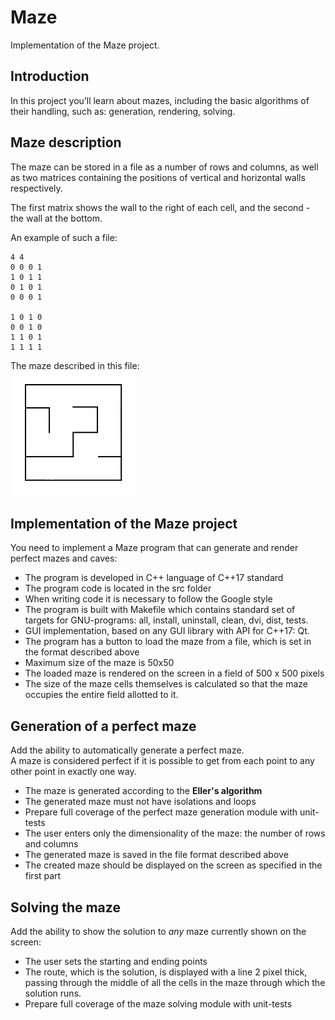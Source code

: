 # Maze

Implementation of the Maze project.

## Introduction

In this project you’ll learn about mazes, including the basic algorithms of their handling, such as: generation, rendering, solving.

## Maze description

The maze can be stored in a file as a number of rows and columns, as well as two matrices containing the positions of vertical and horizontal walls respectively.

The first matrix shows the wall to the right of each cell, and the second - the wall at the bottom.

An example of such a file:
```
4 4
0 0 0 1
1 0 1 1
0 1 0 1
0 0 0 1

1 0 1 0
0 0 1 0
1 1 0 1
1 1 1 1
```

The maze described in this file:  \
![maze1](misc/images/maze1.jpg)

## Implementation of the Maze project

You need to implement a Maze program that can generate and render perfect mazes and caves:
- The program is developed in C++ language of C++17 standard
- The program code is located in the src folder
- When writing code it is necessary to follow the Google style
- The program is built with Makefile which contains standard set of targets for GNU-programs: all, install, uninstall, clean, dvi, dist, tests.
- GUI implementation, based on any GUI library with API for C++17: Qt.
- The program has a button to load the maze from a file, which is set in the format described above
- Maximum size of the maze is 50x50
- The loaded maze is rendered on the screen in a field of 500 x 500 pixels
- The size of the maze cells themselves is calculated so that the maze occupies the entire field allotted to it.

## Generation of a perfect maze

Add the ability to automatically generate a perfect maze. \
A maze is considered perfect if it is possible to get from each point to any other point in exactly one way.
- The maze is generated according to the **Eller's algorithm**
- The generated maze must not have isolations and loops
- Prepare full coverage of the perfect maze generation module with unit-tests
- The user enters only the dimensionality of the maze: the number of rows and columns
- The generated maze is saved in the file format described above
- The created maze should be displayed on the screen as specified in the first part

## Solving the maze

Add the ability to show the solution to _any_ maze currently shown on the screen:
- The user sets the starting and ending points
- The route, which is the solution, is displayed with a line 2 pixel thick, passing through the middle of all the cells in the maze through which the solution runs.
- Prepare full coverage of the maze solving module with unit-tests
